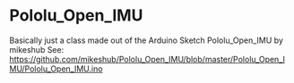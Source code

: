 Pololu_Open_IMU
===============

Basically just a class made out of the Arduino Sketch Pololu_Open_IMU by mikeshub
See: https://github.com/mikeshub/Pololu_Open_IMU/blob/master/Pololu_Open_IMU/Pololu_Open_IMU.ino
